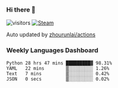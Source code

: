 ### Hi there 👋

![visitors](https://visitor-badge.glitch.me/badge?page_id=zhourunlai)
[![Steam](https://img.shields.io/badge/dynamic/json?label=Steam&query=%24.data.totalSubs&url=https%3A%2F%2Fapi.spencerwoo.com%2Fsubstats%2F%3Fsource%3DsteamGames%26queryKey%3D76561198285156854&suffix=%20Games&logo=steam&labelColor=134375&color=0b1a37&longCache=true)](http://steamcommunity.com/profiles/76561198285156854)

Auto updated by <a href="https://github.com/zhourunlai/zhourunlai/actions" target="_blank">zhourunlai/actions</a>

### Weekly Languages Dashboard

<!--PART:wakatime-->
```text
Python 28 hrs 47 mins █████████▓ 98.31%
YAML   22 mins        ▒░░░░░░░░░ 1.26%
Text   7 mins         ▒░░░░░░░░░ 0.42%
JSON   0 secs         ▒░░░░░░░░░ 0.02%
```
<!--PART:wakatime-->
